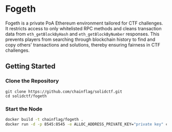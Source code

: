 # Fogeth
Fogeth is a private PoA Ethereum environment tailored for CTF challenges. It restricts access to only whitelisted RPC methods and cleans transaction data from `eth_getBlockByHash` and `eth_getBlockByNumber` responses. This prevents players from searching through blockchain history to find and copy others' transactions and solutions, thereby ensuring fairness in CTF challenges.

## Getting Started

### Clone the Repository

```
git clone https://github.com/chainflag/solidctf.git
cd solidctf/fogeth
```

### Start the Node
```bash
docker build -t chainflag/fogeth .
docker run -d -p 8545:8545 -e ALLOC_ADDRESS_PRIVATE_KEY="private key" chainflag/fogeth
```
